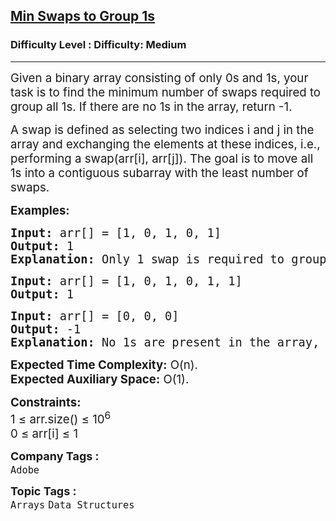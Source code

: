 <h2><a href="https://www.geeksforgeeks.org/problems/minimum-swaps-required-to-group-all-1s-together2451/1?page=1&company=Flipkart,Adobe&difficulty=Medium&status=unsolved&sortBy=accuracy">Min Swaps to Group 1s</a></h2><h3>Difficulty Level : Difficulty: Medium</h3><hr><div class="problems_problem_content__Xm_eO"><p><span style="font-size: 14pt;">Given a binary array consisting of only 0s and 1s, your task is to find the minimum number of swaps required to group all 1s. If there are no 1s in the array, return -1.</span></p>
<p><span style="font-size: 14pt;">A swap is defined as selecting two indices i and j in the array and exchanging the elements at these indices, i.e., performing a swap(arr[i], arr[j]). The goal is to move all 1s into a contiguous subarray with the least number of swaps.</span></p>
<p><span style="font-size: 14pt;"><strong>Examples:</strong></span></p>
<pre><span style="font-size: 14pt;"><strong>Input:</strong> arr[] = [1, 0, 1, 0, 1]
<strong>Output:</strong> 1
<strong>Explanation: </strong>Only 1 swap is required to group all 1's together. Swapping index 1 and 4 will give arr[] = [1, 1, 1, 0, 0]
</span></pre>
<pre><span style="font-size: 14pt;"><strong>Input:</strong> arr[] = [1, 0, 1, 0, 1, 1] <strong>
Output:</strong> 1</span></pre>
<pre><span style="font-size: 18.6667px;"><strong>Input:</strong> arr[] = [0, 0, 0]</span><br><span style="font-size: 18.6667px;"><strong>Output:</strong> -1<br></span><span style="font-size: 18.6667px;"><strong>Explanation:</strong> No 1s are present in the array, so return -1.</span></pre>
<p><span style="font-size: 14pt;"><strong>Expected Time Complexity:</strong> O(n).<br><strong>Expected Auxiliary Space:</strong>&nbsp;O(1).</span></p>
<p><span style="font-size: 14pt;"><strong>Constraints:</strong><br>1 ≤ arr.size() ≤ 10<sup>6</sup><br>0 ≤ arr[i] ≤ 1</span></p></div><p><span style=font-size:18px><strong>Company Tags : </strong><br><code>Adobe</code>&nbsp;<br><p><span style=font-size:18px><strong>Topic Tags : </strong><br><code>Arrays</code>&nbsp;<code>Data Structures</code>&nbsp;